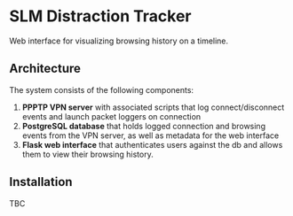 SLM Distraction Tracker
===

Web interface for visualizing browsing history on a timeline.

## Architecture

The system consists of the following components:

1. **PPPTP VPN server** with associated scripts that log connect/disconnect events and launch packet loggers on connection
2. **PostgreSQL database** that holds logged connection and browsing events from the VPN server, as well as metadata
   for the web interface
3. **Flask web interface** that authenticates users against the db and allows them to view their browsing history.

## Installation

TBC
